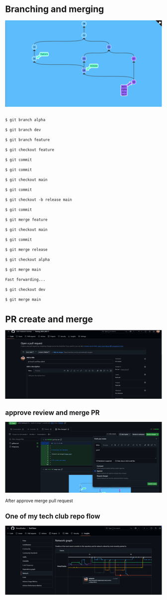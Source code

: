 

# Branching and merging

![branch and merge](image.png)


```

$ git branch alpha

$ git branch dev

$ git branch feature

$ git checkout feature

$ git commit

$ git commit

$ git checkout main

$ git commit

$ git checkout -b release main

$ git commit

$ git merge feature

$ git checkout main

$ git commit

$ git merge release

$ git checkout alpha

$ git merge main

Fast forwarding...

$ git checkout dev

$ git merge main

```

# PR create and merge


![Alt text](image-1.png)


## approve review and merge PR
![Alt text](image-2.png)

After approve merge pull request

## One of my tech club repo flow 

![Alt text](image-3.png)